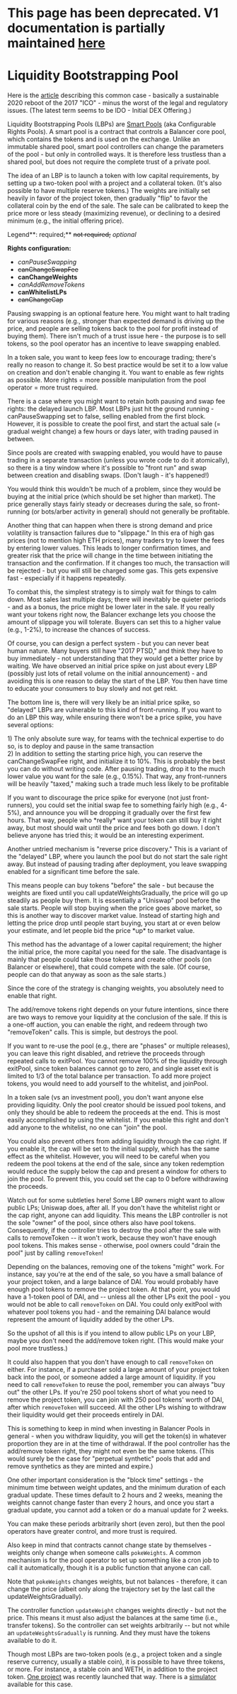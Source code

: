 # This page has been deprecated. V1 documentation is partially maintained [here](https://docs.balancer.fi/v/v1/guides/smart-pool-templates-gui/liquidity-bootstrapping-pool)

# Liquidity Bootstrapping Pool

Here is the [article](https://balancer.finance/2020/03/04/building-liquidity-into-token-distribution/) describing this common case - basically a sustainable 2020 reboot of the 2017 "ICO" - minus the worst of the legal and regulatory issues. \(The latest term seems to be IDO - Initial DEX Offering.\)

Liquidity Bootstrapping Pools \(LBPs\) are [Smart Pools](../../smart-contracts/smart-pools/) \(aka Configurable Rights Pools\). A smart pool is a contract that controls a Balancer core pool, which contains the tokens and is used on the exchange. Unlike an immutable shared pool, smart pool controllers can change the parameters of the pool - but only in controlled ways. It is therefore less trustless than a shared pool, but does not require the complete trust of a private pool.

The idea of an LBP is to launch a token with low capital requirements, by setting up a two-token pool with a project and a collateral token. \(It's also possible to have multiple reserve tokens.\) The weights are initially set heavily in favor of the project token, then gradually "flip" to favor the collateral coin by the end of the sale. The sale can be calibrated to keep the price more or less steady \(maximizing revenue\), or declining to a desired minimum \(e.g., the initial offering price\).

Legend**: required;** ~~not required;~~ _optional_

**Rights configuration:**

* _canPauseSwapping_
* ~~canChangeSwapFee~~
* **canChangeWeights**
* _canAddRemoveTokens_
* **canWhitelistLPs**
* ~~canChangeCap~~

Pausing swapping is an optional feature here. You might want to halt trading for various reasons \(e.g., stronger than expected demand is driving up the price, and people are selling tokens back to the pool for profit instead of buying them\). There isn't much of a trust issue here - the purpose is to sell tokens, so the pool operator has an incentive to leave swapping enabled.

In a token sale, you want to keep fees low to encourage trading; there's really no reason to change it. So best practice would be set it to a low value on creation and don't enable changing it. You want to enable as few rights as possible. More rights = more possible manipulation from the pool operator = more trust required.

There is a case where you might want to retain both pausing and swap fee rights: the delayed launch LBP. Most LBPs just hit the ground running - canPauseSwapping set to false, selling enabled from the first block. However, it is possible to create the pool first, and start the actual sale \(= gradual weight change\) a few hours or days later, with trading paused in between.

Since pools are created with swapping enabled, you would have to pause trading in a separate transaction \(unless you wrote code to do it atomically\), so there is a tiny window where it's possible to "front run" and swap between creation and disabling swaps. \(Don't laugh - it's happened!\)

You would think this wouldn't be much of a problem, since they would be buying at the initial price \(which should be set higher than market\). The price generally stays fairly steady or decreases during the sale, so front-running \(or bots/arber activity in general\) should not generally be profitable.

Another thing that can happen when there is strong demand and price volatility is transaction failures due to "slippage." In this era of high gas prices \(not to mention high ETH prices\), many traders try to lower the fees by entering lower values. This leads to longer confirmation times, and greater risk that the price will change in the time between initiating the transaction and the confirmation. If it changes too much, the transaction will be rejected - but you will still be charged some gas. This gets expensive fast - especially if it happens repeatedly.

To combat this, the simplest strategy is to simply wait for things to calm down. Most sales last multiple days; there will inevitably be quieter periods - and as a bonus, the price might be lower later in the sale. If you really want your tokens right now, the Balancer exchange lets you choose the amount of slippage you will tolerate. Buyers can set this to a higher value \(e.g., 1-2%\), to increase the chances of success.

Of course, you can design a perfect system - but you can never beat human nature. Many buyers still have "2017 PTSD," and think they have to buy immediately - not understanding that they would get a better price by waiting. We have observed an initial price spike on just about every LBP \(possibly just lots of retail volume on the initial announcement\) - and avoiding this is one reason to delay the start of the LBP. You then have time to educate your consumers to buy slowly and not get rekt.

The bottom line is, there will very likely be an initial price spike, so "delayed" LBPs are vulnerable to this kind of front-running. If you want to do an LBP this way, while ensuring there won't be a price spike, you have several options:

1\) The only absolute sure way, for teams with the technical expertise to do so, is to deploy and pause in the same transaction  
2\) In addition to setting the starting price high, you can reserve the canChangeSwapFee right, and initialize it to 10%. This is probably the best you can do without writing code. After pausing trading, drop it to the much lower value you want for the sale \(e.g., 0.15%\). That way, any front-runners will be heavily "taxed," making such a trade much less likely to be profitable

If you want to discourage the price spike for everyone \(not just front-runners\), you could set the initial swap fee to something fairly high \(e.g., 4-5%\), and announce you will be dropping it gradually over the first few hours. That way, people who \*really\* want your token can still buy it right away, but most should wait until the price and fees both go down. I don't believe anyone has tried this; it would be an interesting experiment.

Another untried mechanism is "reverse price discovery." This is a variant of the "delayed" LBP, where you launch the pool but do not start the sale right away. But instead of pausing trading after deployment, you leave swapping enabled for a significant time before the sale.

This means people can buy tokens "before" the sale - but because the weights are fixed until you call updateWeightsGradually, the price will go up steadily as people buy them. It is essentially a "Uniswap" pool before the sale starts. People will stop buying when the price goes above market, so this is another way to discover market value. Instead of starting high and letting the price drop until people start buying, you start at or even below your estimate, and let people bid the price \*up\* to market value.

This method has the advantage of a lower capital requirement; the higher the initial price, the more capital you need for the sale. The disadvantage is mainly that people could take those tokens and create other pools \(on Balancer or elsewhere\), that could compete with the sale. \(Of course, people can do that anyway as soon as the sale starts.\)

Since the core of the strategy is changing weights, you absolutely need to enable that right.

The add/remove tokens right depends on your future intentions, since there are two ways to remove your liquidity at the conclusion of the sale. If this is a one-off auction, you can enable the right, and redeem through two "removeToken" calls. This is simple, but destroys the pool.

If you want to re-use the pool \(e.g., there are "phases" or multiple releases\), you can leave this right disabled, and retrieve the proceeds through repeated calls to exitPool. You cannot remove 100% of the liquidity through exitPool, since token balances cannot go to zero, and single asset exit is limited to 1/3 of the total balance per transaction. To add more project tokens, you would need to add yourself to the whitelist, and joinPool.

In a token sale \(vs an investment pool\), you don't want anyone else providing liquidity. Only the pool creator should be issued pool tokens, and only they should be able to redeem the proceeds at the end. This is most easily accomplished by using the whitelist. If you enable this right and don't add anyone to the whitelist, no one can "join" the pool.

You could also prevent others from adding liquidity through the cap right. If you enable it, the cap will be set to the initial supply, which has the same effect as the whitelist. However, you will need to be careful when you redeem the pool tokens at the end of the sale, since any token redemption would reduce the supply below the cap and present a window for others to join the pool. To prevent this, you could set the cap to 0 before withdrawing the proceeds.

Watch out for some subtleties here! Some LBP owners might want to allow public LPs; Uniswap does, after all. If you don't have the whitelist right or the cap right, anyone can add liquidity. This means the LBP controller is not the sole "owner" of the pool, since others also have pool tokens. Consequently, if the controller tries to destroy the pool after the sale with calls to removeToken -- it won't work, because they won't have enough pool tokens. This makes sense - otherwise, pool owners could "drain the pool" just by calling `removeToken`!

Depending on the balances, removing one of the tokens "might" work. For instance, say you're at the end of the sale, so you have a small balance of your project token, and a large balance of DAI. You would probably have enough pool tokens to remove the project token. At that point, you would have a 1-token pool of DAI, and -- unless all the other LPs exit the pool - you would not be able to call `removeToken` on DAI. You could only exitPool with whatever pool tokens you had - and the remaining DAI balance would represent the amount of liquidity added by the other LPs.

So the upshot of all this is if you intend to allow public LPs on your LBP, maybe you don't need the add/remove token right. \(This would make your pool more trustless.\)

It could also happen that you don't have enough to call `removeToken` on either. For instance, if a purchaser sold a large amount of your project token back into the pool, or someone added a large amount of liquidity. If you need to call `removeToken` to reuse the pool, remember you can always "buy out" the other LPs. If you're 250 pool tokens short of what you need to remove the project token, you can join with 250 pool tokens' worth of DAI, after which `removeToken` will succeed. All the other LPs wishing to withdraw their liquidity would get their proceeds entirely in DAI.

This is something to keep in mind when investing in Balancer Pools in general - when you withdraw liquidity, you will get the token\(s\) in whatever proportion they are in at the time of withdrawal. If the pool controller has the add/remove token right, they might not even be the same tokens. \(This would surely be the case for "perpetual synthetic" pools that add and remove synthetics as they are minted and expire.\)

One other important consideration is the "block time" settings - the minimum time between weight updates, and the minimum duration of each gradual update. These times default to 2 hours and 2 weeks, meaning the weights cannot change faster than every 2 hours, and once you start a gradual update, you cannot add a token or do a manual update for 2 weeks.

You can make these periods arbitrarily short \(even zero\), but then the pool operators have greater control, and more trust is required.

Also keep in mind that contracts cannot change state by themselves - weights only change when someone calls `pokeWeights`. A common mechanism is for the pool operator to set up something like a cron job to call it automatically, though it is a public function that anyone can call.

Note that `pokeWeights` changes weights, but not balances - therefore, it can change the price \(albeit only along the trajectory set by the last call the updateWeightsGradually\).

The controller function `updateWeight` changes weights directly - but not the price. This means it must also adjust the balances at the same time \(i.e., transfer tokens\). So the controller can set weights arbitrarily -- but not while an `updateWeightsGradually` is running. And they must have the tokens available to do it.

Though most LBPs are two-token pools \(e.g., a project token and a single reserve currency, usually a stable coin\), it is possible to have three tokens, or more. For instance, a stable coin and WETH, in addition to the project token. [One project](https://pools.balancer.exchange/#/pool/0x10996ec4f3e7a1b314ebd966fa8b1ad0fe0f8307/) was recently launched that way. There is a [simulator](https://docs.google.com/spreadsheets/d/10434m342Rt0rTarCd2SCtMizT9GrMHrK/edit#gid=1694604160) available for this case.





